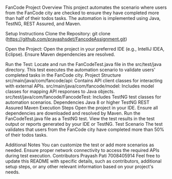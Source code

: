 FanCode Project
Overview
This project automates the scenario where users from the FanCode city are checked to ensure they have completed more than half of their todos tasks. The automation is implemented using Java, TestNG, REST Assured, and Maven.

Setup Instructions
Clone the Repository:
git clone (https://github.com/prayashsdet/FancodeAssignment.git)

Open the Project:
Open the project in your preferred IDE (e.g., IntelliJ IDEA, Eclipse).
Ensure Maven dependencies are resolved.

Run the Test:
Locate and run the FanCodeTest.java file in the src/test/java directory.
This test executes the automation scenario to validate users' completed tasks in the FanCode city.
Project Structure
src/main/java/com/fancode/api: Contains API client classes for interacting with external APIs.
src/main/java/com/fancode/model: Includes model classes for mapping API responses to Java objects.
src/test/java/com/fancode/FancodeTest: Includes TestNG test classes for automation scenarios.
Dependencies
Java 8 or higher
TestNG
REST Assured
Maven
Execution Steps
Open the project in your IDE.
Ensure all dependencies are downloaded and resolved by Maven.
Run the FanCodeTest.java file as a TestNG test.
View the test results in the test output or reports generated by your IDE or TestNG.
Test Scenario
The test validates that users from the FanCode city have completed more than 50% of their todos tasks.

Additional Notes
You can customize the test or add more scenarios as needed.
Ensure proper network connectivity to access the required APIs during test execution.
Contributors
Prayash Pati
7008405914
Feel free to update this README with specific details, such as contributors, additional setup steps, or any other relevant information based on your project's needs.
